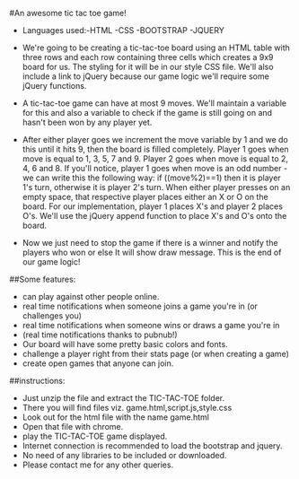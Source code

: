 #An awesome tic tac toe game!

*  Languages used:-HTML
                  -CSS
			  -BOOTSTRAP
			  -JQUERY
 
* We're going to be creating a tic-tac-toe board using an HTML    table with three rows and each row containing three cells which creates a 9x9 board for us. The styling for it will be in our style CSS file. We'll also include a link to jQuery because our game logic we'll require some jQuery functions.

*   A tic-tac-toe game can have at most 9 moves. We'll maintain a variable for this and also a variable to check if the game is still going on and hasn't been won by any player yet.
 
*   After either player goes we increment the move variable by 1 and we do this until it hits 9, then the board is filled completely. Player 1 goes when move is equal to 1, 3, 5, 7 and 9. Player 2 goes when move is equal to 2, 4, 6 and 8. If you'll notice, player 1 goes when move is an odd number - we can write this the following way: if ((move%2)==1) then it is player 1's turn, otherwise it is player 2's turn. When either player presses on an empty space, that respective player places either an X or O on the board. For our implementation, player 1 places X's and player 2 places O's. We'll use the jQuery append function to place X's and O's onto the board.

*  Now we just need to stop the game if there is a winner and notify the players who won or else It will show draw message. This is the end of our game logic!

##Some features:
* can play against other people online.
* real time notifications when someone joins a game you're in (or challenges you)
* real time notifications when someone wins or draws a game you're in
* (real time notifications thanks to pubnub!)
* Our board will have some pretty basic colors and fonts.
* challenge a player right from their stats page (or when creating a game)
* create open games that anyone can join.

##instructions:

* Just unzip the file and extract the TIC-TAC-TOE folder.
* There you will find files viz. game.html,script.js,style.css
* Look out for the html file with the name game.html
* Open that file with chrome.
* play the TIC-TAC-TOE game displayed.
* Internet connection is recommended to load the bootstrap and jquery.
* No need of any libraries to be included or downloaded.
* Please contact me for any other queries.